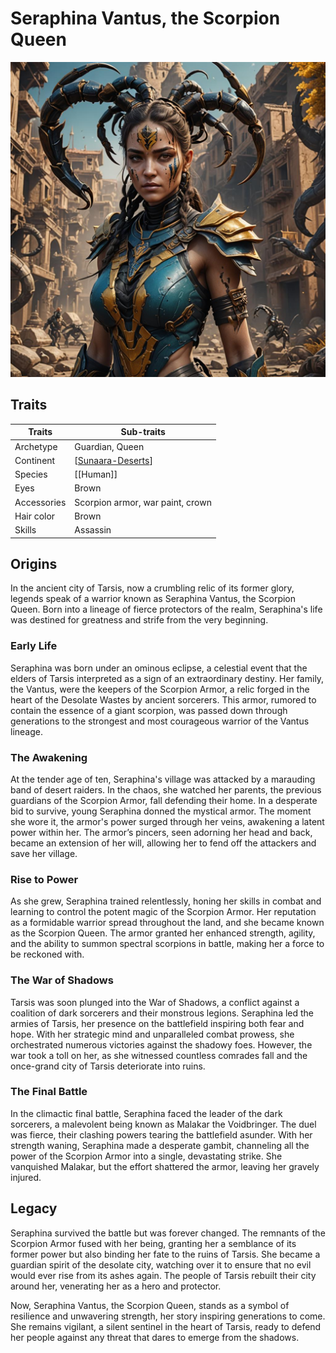 # Seraphina Vantus, the Scorpion Queen

![seraphina-vantus](/assets/images/characters/seraphina-vantus.jpg)

## Traits

| Traits      | Sub-traits                       |
| ----------- | -------------------------------- |
| Archetype   | Guardian, Queen                  |
| Continent   | [[Sunaara-Deserts]]              |
| Species     | [[Human]]                        |
| Eyes        | Brown                            |
| Accessories | Scorpion armor, war paint, crown |
| Hair color  | Brown                            |
| Skills      | Assassin                         |

## Origins

In the ancient city of Tarsis, now a crumbling relic of its former glory, legends speak of a warrior known as Seraphina Vantus, the Scorpion Queen. Born into a lineage of fierce protectors of the realm, Seraphina's life was destined for greatness and strife from the very beginning.

### Early Life

Seraphina was born under an ominous eclipse, a celestial event that the elders of Tarsis interpreted as a sign of an extraordinary destiny. Her family, the Vantus, were the keepers of the Scorpion Armor, a relic forged in the heart of the Desolate Wastes by ancient sorcerers. This armor, rumored to contain the essence of a giant scorpion, was passed down through generations to the strongest and most courageous warrior of the Vantus lineage.

### The Awakening

At the tender age of ten, Seraphina's village was attacked by a marauding band of desert raiders. In the chaos, she watched her parents, the previous guardians of the Scorpion Armor, fall defending their home. In a desperate bid to survive, young Seraphina donned the mystical armor. The moment she wore it, the armor's power surged through her veins, awakening a latent power within her. The armor’s pincers, seen adorning her head and back, became an extension of her will, allowing her to fend off the attackers and save her village.

### Rise to Power

As she grew, Seraphina trained relentlessly, honing her skills in combat and learning to control the potent magic of the Scorpion Armor. Her reputation as a formidable warrior spread throughout the land, and she became known as the Scorpion Queen. The armor granted her enhanced strength, agility, and the ability to summon spectral scorpions in battle, making her a force to be reckoned with.

### The War of Shadows

Tarsis was soon plunged into the War of Shadows, a conflict against a coalition of dark sorcerers and their monstrous legions. Seraphina led the armies of Tarsis, her presence on the battlefield inspiring both fear and hope. With her strategic mind and unparalleled combat prowess, she orchestrated numerous victories against the shadowy foes. However, the war took a toll on her, as she witnessed countless comrades fall and the once-grand city of Tarsis deteriorate into ruins.

### The Final Battle

In the climactic final battle, Seraphina faced the leader of the dark sorcerers, a malevolent being known as Malakar the Voidbringer. The duel was fierce, their clashing powers tearing the battlefield asunder. With her strength waning, Seraphina made a desperate gambit, channeling all the power of the Scorpion Armor into a single, devastating strike. She vanquished Malakar, but the effort shattered the armor, leaving her gravely injured.

## Legacy

Seraphina survived the battle but was forever changed. The remnants of the Scorpion Armor fused with her being, granting her a semblance of its former power but also binding her fate to the ruins of Tarsis. She became a guardian spirit of the desolate city, watching over it to ensure that no evil would ever rise from its ashes again. The people of Tarsis rebuilt their city around her, venerating her as a hero and protector.

Now, Seraphina Vantus, the Scorpion Queen, stands as a symbol of resilience and unwavering strength, her story inspiring generations to come. She remains vigilant, a silent sentinel in the heart of Tarsis, ready to defend her people against any threat that dares to emerge from the shadows.

[//begin]: # "Autogenerated link references for markdown compatibility"
[Sunaara-Deserts]: ../../../../worldbuilding/Ilmaria/sunaara-deserts.md "Sunaara Deserts"
[//end]: # "Autogenerated link references"
